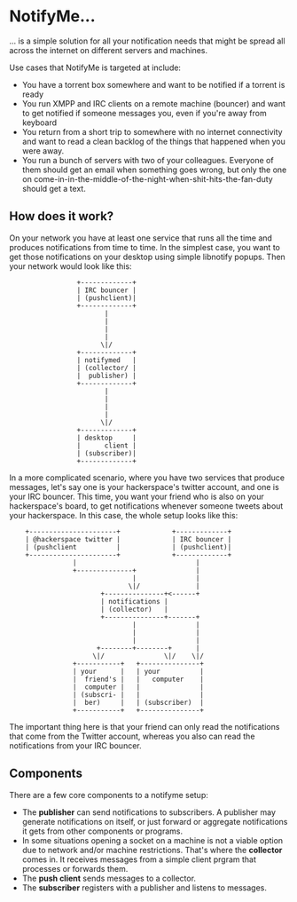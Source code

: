 NotifyMe...
===========

... is a simple solution for all your notification needs that might be spread
all across the internet on different servers and machines.

Use cases that NotifyMe is targeted at include:
* You have a torrent box somewhere and want to be notified if a torrent is
  ready
* You run XMPP and IRC clients on a remote machine (bouncer) and want to get
  notified if someone messages you, even if you're away from keyboard
* You return from a short trip to somewhere with no internet connectivity and
  want to read a clean backlog of the things that happened when you were away.
* You run a bunch of servers with two of your colleagues. Everyone of them
  should get an email when something goes wrong, but only the one on
  come-in-in-the-middle-of-the-night-when-shit-hits-the-fan-duty should get
  a text.

How does it work?
-----------------

On your network you have at least one service that runs all the time and
produces notifications from time to time. In the simplest case, you want to 
get those notifications on your desktop using simple libnotify popups. Then
your network would look like this:

```
                 +-------------+
                 | IRC bouncer |
                 | (pushclient)|
                 +-------------+
                        |
                        |
                        |
                        |
                       \|/
                 +-------------+
                 | notifymed   |
                 | (collector/ |
                 |  publisher) |
                 +-------------+
                        |
                        |
                        |
                        |
                       \|/
                 +-------------+
                 | desktop     |
                 |      client |
                 | (subscriber)|
                 +-------------+  
```

In a more complicated scenario, where you have two services that produce
messages, let's say one is your hackerspace's twitter account, and one is your
IRC bouncer. This time, you want your friend who is also on your hackerspace's
board, to get notifications whenever someone tweets about your hackerspace. In
this case, the whole setup looks like this:

```
    +----------------------+             +-------------+
    | @hackerspace twitter |             | IRC bouncer |
    | (pushclient          |             | (pushclient)|
    +----------------------+             +-------------+
                |                              |
                +--------------+               |
                               |               |
                              \|/              |
                       +---------------+<------+
                       | notifications |
                       | (collector)   |
                       +---------------+-------+
                               |               |
                               |               |
                               |               |
                      +--------+--------+      |
                     \|/               \|/    \|/
                +-----------+   +---------------+
                | your      |   | your          |
                |  friend's |   |   computer    |
                |  computer |   |               |
                | (subscri- |   |               |
                |  ber)     |   | (subscriber)  |
                +-----------+   +---------------+
```
The important thing here is that your friend can only read the notifications
that come from the Twitter account, whereas you also can read the notifications
from your IRC bouncer.


Components
----------
There are a few core components to a notifyme setup:
* The **publisher** can send notifications to subscribers. A publisher may 
  generate notifications on itself, or just forward or aggregate notifications
  it gets from other components or programs.
* In some situations opening a socket on a machine is not a viable option due
  to network and/or machine restrictions. That's where the **collector** comes
  in. It receives messages from a simple client prgram that processes or
  forwards them.
* The **push client** sends messages to a collector.
* The **subscriber** registers with a publisher and listens to messages.
